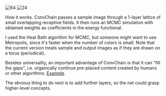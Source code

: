 ![64](http://i.imgur.com/H7urFch.png)
![24](http://i.imgur.com/sObK54r.png)

How it works. ConvChain passes a sample image through a 1-layer lattice of small overlapping receptive fields. It then runs an MCMC simulation with obtained weights as coefficients in the energy functional.

I used the Heat Bath algorithm for MCMC, but someone might want to use Metropolis, since it's faster when the number of colors is small. Note that the current version treats sample and output images as if they are drawn on a torus (periodical).

Besides universality, an important advantage of ConvChain is that it can "fill the gaps", i.e. organically continue pre-placed content created by humans or other algorithms. [Example](http://i.imgur.com/byyKHre.gif).

The obvious thing to do next is to add further layers, so the net could grasp higher-level concepts.
